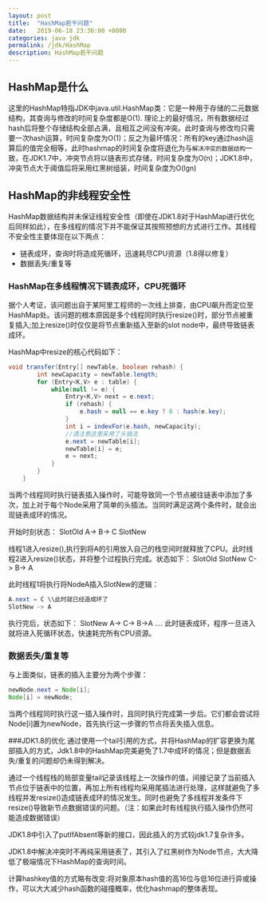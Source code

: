 ```yaml
---
layout: post
title:  "HashMap若干问题"
date:   2019-06-18 23:36:00 +0800
categories: java jdk
permalink: /jdk/HashMap
description: HashMap若干问题
---
```


## HashMap是什么
这里的HashMap特指JDK中java.util.HashMap类：它是一种用于存储的二元数据结构，其查询与修改的时间复杂度都是O(1).
理论上的最好情况，所有数据经过hash后将整个存储结构全部占满，且相互之间没有冲突。此时查询与修改均只需要一次hash运算，时间复杂度为O(1)；反之为最坏情况：所有的key通过hash运算后的值完全相等，此时hashmap的时间复杂度将退化为与`解决冲突的数据结构`一致，在JDK1.7中，冲突节点将以链表形式存储，时间复杂度为O(n)；JDK1.8中，冲突节点大于阈值后将采用红黑树组装，时间复杂度为O(lgn)

## HashMap的非线程安全性
HashMap数据结构并未保证线程安全性（即使在JDK1.8对于HashMap进行优化后同样如此），在多线程的情况下并不能保证其按照预想的方式进行工作。其线程不安全性主要体现在以下两点：

* 链表成环，查询时将造成死循环，迅速耗尽CPU资源（1.8得以修复）
* 数据丢失/重复等

### HashMap在多线程情况下链表成环，CPU死循环
据个人考证，该问题出自于某阿里工程师的一次线上排查，由CPU飙升而定位至HashMap处。该问题的根本原因是多个线程同时执行resize()时，部分节点被重复插入;加上resize()时仅仅是将节点重新插入至新的slot node中，最终导致链表成环。

HashMap中resize的核心代码如下：
``` java
void transfer(Entry[] newTable, boolean rehash) {
        int newCapacity = newTable.length;
        for (Entry<K,V> e : table) {
            while(null != e) {
                Entry<K,V> next = e.next;
                if (rehash) {
                    e.hash = null == e.key ? 0 : hash(e.key);
                }
                int i = indexFor(e.hash, newCapacity);
                //请注意这里采用了头插法
                e.next = newTable[i];
                newTable[i] = e;
                e = next;
            }
        }
    }
```

当两个线程同时执行链表插入操作时，可能导致同一个节点被往链表中添加了多次，加上对于每个Node采用了简单的头插法。当同时满足这两个条件时，就会出现链表成环的情况。

开始时刻状态：
SlotOld A-> B-> C
SlotNew 

线程1进入resize(),执行到将A的引用放入自己的栈空间时就释放了CPU。此时线程2进入resize()状态，并将整个过程执行完成。状态如下：
SlotOld
SlotNew C-> B-> A

此时线程1将执行将NodeA插入SlotNew的逻辑：
``` java
A.next = C \\此时就已经造成环了
SlotNew -> A
```
执行完后，状态如下：
SlotNew A-> C-> B->A ....
此时链表成环，程序一旦进入就将进入死循环状态，快速耗完所有CPU资源。

### 数据丢失/重复等
与上面类似，链表的插入主要分为两个步骤：
``` java
newNode.next = Node[i];
Node[i] = newNode;
```
当两个线程同时执行这一插入操作时，且同时执行完成第一步后。它们都会尝试将Node[i]置为newNode，首先执行这一步骤的节点将丢失插入信息。

###JDK1.8的优化
通过使用一个tail引用的方式，并将HashMap的扩容更换为尾部插入的方式，Jdk1.8中的HashMap完美避免了1.7中成环的情况；但是数据丢失/重复的问题却仍未得到解决。

通过一个线程栈的局部变量tail记录该线程上一次操作的值，间接记录了当前插入节点位于链表中的位置，再加上所有线程均采用尾插法进行处理，这样就避免了多线程并发resize()造成链表成环的情况发生。同时也避免了多线程并发条件下resize()导致新节点数据错误的问题。（注：如果此时有线程执行插入操作仍然可能造成数据错误）

JDK1.8中引入了putIfAbsent等新的接口，因此插入的方式较jdk1.7复杂许多。

JDK1.8中解决冲突时不再纯采用链表了，其引入了红黑树作为Node节点，大大降低了极端情况下HashMap的查询时间。

计算hashkey值的方式略有改变:将对象原本hash值的高16位与低16位进行异或操作，可以大大减少hash函数的碰撞概率，优化hashmap的整体表现。
